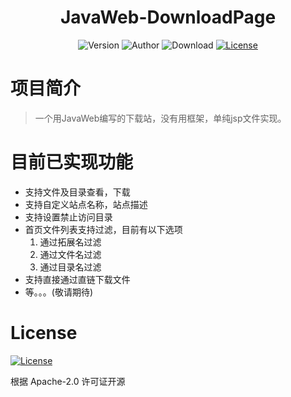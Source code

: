 <h1 align="center">JavaWeb-DownloadPage</h1>

<p align="center">
<img alt="Version" src="https://img.shields.io/badge/version-beta_1-3f51b5.svg?style=flat-square"/>
<img alt="Author" src="https://img.shields.io/badge/author-WYstudio-red.svg?style=flat-square"/>
<img alt="Download" src="https://img.shields.io/badge/download-1.2M-brightgreen.svg?style=flat-square"/>
<a href="https://github.com/wystudio001/JavaWeb-DownloadPage/blob/main/LICENSE"><img alt="License" src="https://img.shields.io/badge/license-Apache2.0-orange.svg?style=flat-square"/></a>
</p>

# 项目简介
> 一个用JavaWeb编写的下载站，没有用框架，单纯jsp文件实现。

# 目前已实现功能
- 支持文件及目录查看，下载 
- 支持自定义站点名称，站点描述
- 支持设置禁止访问目录
- 首页文件列表支持过滤，目前有以下选项
    1. 通过拓展名过滤
    2. 通过文件名过滤
    3. 通过目录名过滤
- 支持直接通过直链下载文件
- 等。。。(敬请期待)    

# License 
<a href="https://github.com/wystudio001/JavaWeb-DownloadPage/blob/main/LICENSE"><img alt="License" src="https://img.shields.io/badge/license-Apache2.0-orange.svg?style=flat-square"/></a>

根据 Apache-2.0 许可证开源